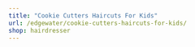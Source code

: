 ```yaml
---
title: "Cookie Cutters Haircuts For Kids"
url: /edgewater/cookie-cutters-haircuts-for-kids/
shop: hairdresser
---
```

